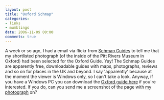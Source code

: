 ```yaml
---
layout: post
title: "Oxford Schmap"
categories:
- links
- mumblings
date: 2006-11-09 00:00
comments: true
---
```


<p>A week or so ago, I had a email via flickr from <a href="http://www.schmap.com/">Schmap Guides</a> to tell me that my shortlisted photograph (of the inside of the Pitt Rivers Museum in Oxford) had been selected for the Oxford Guide. Yay! The Schmap Guides are apparently free, downloadable guides with maps, photographs, reviews and so on for places in the UK and beyond. I say 'apparently' because at the moment the viewer is Windows only, so I can't take a look. Anyway, if you have a Windows PC you can download the <a href="http://www.schmap.com/guides/unitedkingdom">Oxford guide here</a> if you're interested. If you do, can you send me a screenshot of the page with <a href="http://flickr.com/photos/bsag/150497605/">my photograph</a> on?</p>



